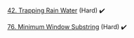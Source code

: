 [42. Trapping Rain Water](TrappingRainWater42) (Hard) :heavy_check_mark:

[76. Minimum Window Substring](MinimumWindowSubstring76) (Hard) :heavy_check_mark: